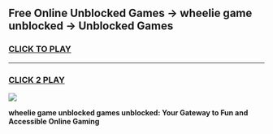 
## Free Online Unblocked Games → wheelie game unblocked → Unblocked Games
<h3>
<a href="https://premium.freeplayer.one?title=wheelie_game_unblocked&ref=21F">CLICK TO PLAY</a></h3>
<hr>

<h3>
<a href="https://premium.freeplayer.one?title=wheelie_game_unblocked&ref=21F">CLICK 2 PLAY</a>
  
</h3>

<a href="https://premium.freeplayer.one?title=wheelie_game_unblocked&ref=21F/"><img src="https://clearcache.store/games.png"></a>


**wheelie game unblocked games unblocked: Your Gateway to Fun and Accessible Online Gaming**
